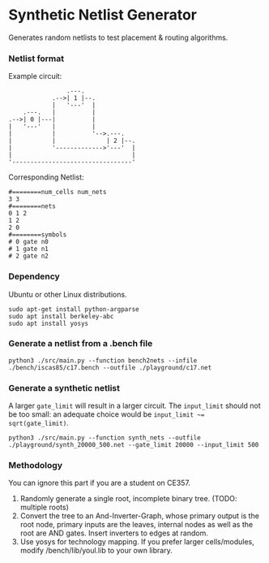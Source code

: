 # Synthetic Netlist Generator

Generates random netlists to test placement & routing algorithms.

### Netlist format
Example circuit:
```
                .---.
            .-->| 1 |--.
            |   '---'  |
    .---.   |          |
.-->| 0 |---|          |
|   '---'   |          |
|           |          '-->.---.
|           |              | 2 |--.
|           '------------->'---'  |
|                                 |
'---------------------------------'
```
Corresponding Netlist:

```
#========num_cells num_nets
3 3
#========nets
0 1 2
1 2
2 0
#========symbols
# 0 gate n0
# 1 gate n1
# 2 gate n2
```

### Dependency
Ubuntu or other Linux distributions.
```
sudo apt-get install python-argparse
sudo apt install berkeley-abc
sudo apt install yosys
```
### Generate a netlist from a .bench file
```
python3 ./src/main.py --function bench2nets --infile ./bench/iscas85/c17.bench --outfile ./playground/c17.net
```

### Generate a synthetic netlist
A larger ```gate_limit``` will result in a larger circuit. The ```input_limit``` should not be too small: an adequate choice would be ```input_limit ~= sqrt(gate_limit)```.
```
python3 ./src/main.py --function synth_nets --outfile ./playground/synth_20000_500.net --gate_limit 20000 --input_limit 500
```

### Methodology
You can ignore this part if you are a student on CE357.

1. Randomly generate a single root, incomplete binary tree. (TODO: multiple roots)
2. Convert the tree to an And-Inverter-Graph, whose primary output is the root node, primary inputs are the leaves, internal nodes as well as the root are AND gates. Insert inverters to edges at random.
3. Use yosys for technology mapping. If you prefer larger cells/modules, modify /bench/lib/youl.lib to your own library.